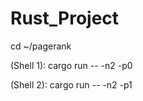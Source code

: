 # Rust_Project
 
 cd ~/pagerank
  
(Shell 1):  cargo run -- -n2 -p0
  
(Shell 2):  cargo run -- -n2 -p1

